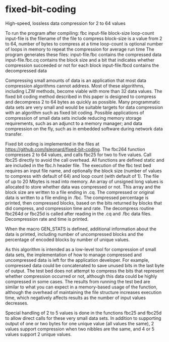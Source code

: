 # fixed-bit-coding
High-speed, lossless data compression for 2 to 64 values

To run the program after compiling:
  fbc input-file block-size loop-count
    input-file is the filename of the file to compress
    block-size is a value from 2 to 64, number of bytes to compress at a time
    loop-count is optional number of loops in memory to repeat the compression for average run time
The program generates these files:
  input-file.fbc contains the compressed data
  input-file.fbc.cq contains the block size and a bit that indicates whether compression succeeded or not for each block
  input-file.fbcd contains the decompressed data
    
Compressing small amounts of data is an application that most data compression algorithms cannot address. Most of these algorithms, including LZW methods, become viable with more than 32 data values. The fixed bit coding method described in this paper is designed to compress and decompress 2 to 64 bytes as quickly as possible. Many programmatic data sets are very small and would be suitable targets for data compression with an algorithm such as fixed bit coding. Possible applications of compression of small data sets include reducing memory storage requirements, such as an adjunct to a memory manager; and data compression on the fly, such as in embedded software during network data transfer. 

Fixed bit coding is implemented in the files at https://github.com/lsleonard/fixed-bit-coding. The fbc264 function compresses 2 to 64 values, and calls fbc25 for two to five values. Call fbc25 directly to avoid the call overhead. All functions are defined static and are included in the fbc.h header file. The execution of the fbc test bed requires an input file name, and optionally the block size (number of values to compress with default of 64) and loop count (with default of 1). The file of up to 20 Mbytes is read into memory. An array of unsigned long values is allocated to store whether data was compressed or not. This array and the block size are written to a file ending in .cq. The compressed or original data is written to a file ending in .fbc. The compressed percentage is printed, then compressed blocks, based on the bits returned by blocks that did compress, and compression time and rate. The decompress routine fbc264d or fbc25d is called after reading in the .cq and .fbc data files. Decompression rate and time is printed.

When the macro GEN_STATS is defined, additional information about the data is printed, including number of uncompressed blocks and the percentage of encoded blocks by number of unique values.

As this algorithm is intended as a low-level tool for compression of small data sets, the implementation of how to manage compressed and uncompressed data is left for the application developer. For example, compressed data could be concatenated to save unused bits in the last byte of output. The test bed does not attempt to compress the bits that represent whether compression occurred or not, although this data could be highly compressed in some cases. The results from running the test bed are similar to what you can expect in a memory-based usage of the function, although the overhead of maintaining the file structure increases execution time, which negatively affects results as the number of input values decreases.

Special handling of 2 to 5 values is done in the functions fbc25 and fbc25d to allow direct calls for these very small data sets. In addition to supporting output of one or two bytes for one unique value (all values the same), 2 values support compression when two nibbles are the same, and 4 or 5 values support 2 unique values.
